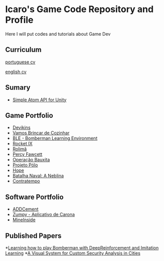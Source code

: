 # Icaro's Game Code Repository and Profile
Here I will put codes and tutorials about Game Dev

## Curriculum
[portuguese cv](https://github.com/icaro56/icaro56.github.io/blob/main/icaro_CV_correct_portuguese.pdf)

[english cv](https://github.com/icaro56/icaro56.github.io/blob/main/icaro_CV_correct.pdf)


## Sumary
* [Simple Atom API for Unity](https://icaro56.github.io/simple-atoms-so/)


## Game Portfolio

* [Devikins]()
* [Vamos Brincar de Cozinhar]()
* [BLE - Bomberman Learning Environment]()
* [Rocket IX]()
* [Rolimã]()
* [Percy Fawcett]()
* [Operação Bauxita]()
* [Projeto Pólo]()
* [Hope]()
* [Batalha Naval: A Neblina]()
* [Contratempo]()


## Software Portfolio
* [ADDCement]()
* [Zumpy - Aplicativo de Carona]()
* [MineInside]()

## Published Papers
*[Learning how to play Bomberman with DeepReinforcement and Imitation Learning]()
*[A Visual System for Custom Security Analysis in Cities]()


